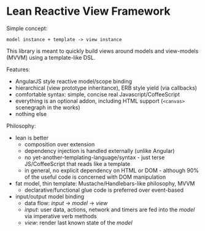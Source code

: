 
Lean Reactive View Framework
============================

Simple concept:

    model instance + template -> view instance

This library is meant to quickly build views around models and view-models (MVVM) using a template-like DSL.

Features:

* AngularJS style reactive model/scope binding
* hierarchical (view prototype inheritance), ERB style yield (via callbacks)
* comfortable syntax: simple, concise real Javascript/CoffeeScript
* everything is an optional addon, including HTML support (`<canvas>` scenegraph in the works)
* nothing else

Philosophy:

* lean is better
  * composition over extension
  * dependency injection is handled externally (unlike Angular)
  * no yet-another-templating-language/syntax - just terse JS/CoffeeScript that reads like a template
  * in general, no explicit dependency on HTML or DOM - although 90% of the useful code is concerned with DOM manipulation
* fat model, thin template: Mustache/Handlebars-like philosophy, MVVM
  * declarative/functional glue code is preferred over event-based
* input/output model binding
  * data flow: *input* -> *model* -> *view*
  * *input*: user data, actions, network and timers are fed into the *model* via imperative verb methods
  * *view*: render last known state of the *model*

